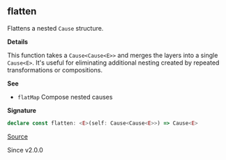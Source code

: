 ## flatten

Flattens a nested `Cause` structure.

**Details**

This function takes a `Cause<Cause<E>>` and merges the layers into a single
`Cause<E>`. It's useful for eliminating additional nesting created by
repeated transformations or compositions.

**See**

- `flatMap` Compose nested causes

**Signature**

```ts
declare const flatten: <E>(self: Cause<Cause<E>>) => Cause<E>
```

[Source](https://github.com/Effect-TS/effect/tree/main/packages/effect/src/Cause.ts#L1069)

Since v2.0.0